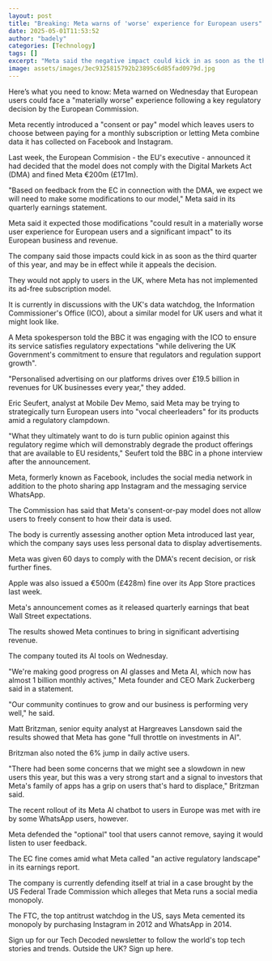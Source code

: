 ```yaml
---
layout: post
title: "Breaking: Meta warns of 'worse' experience for European users"
date: 2025-05-01T11:53:52
author: "badely"
categories: [Technology]
tags: []
excerpt: "Meta said the negative impact could kick in as soon as the third quarter of this year."
image: assets/images/3ec9325815792b23895c6d85fad0979d.jpg
---
```


Here’s what you need to know: Meta warned on Wednesday that European users could face a "materially worse" experience following a key regulatory decision by the European Commission.

Meta recently introduced a "consent or pay" model which leaves users to choose between paying for a monthly subscription or letting Meta combine data it has collected on Facebook and Instagram.

Last week, the European Commision - the EU's executive - announced it had decided that the model does not comply with the Digital Markets Act (DMA) and fined Meta €200m (£171m).

"Based on feedback from the EC in connection with the DMA, we expect we will need to make some modifications to our model," Meta said in its quarterly earnings statement.

Meta said it expected those modifications "could result in a materially worse user experience for European users and a significant impact" to its European business and revenue.

The company said those impacts could kick in as soon as the third quarter of this year, and may be in effect while it appeals the decision.

They would not apply to users in the UK, where Meta has not implemented its ad-free subscription model.

It is currently in discussions with the UK's data watchdog, the Information Commissioner's Office (ICO), about a similar model for UK users and what it might look like.

A Meta spokesperson told the BBC it was engaging with the ICO to ensure its service satisfies regulatory expectations "while delivering the UK Government's commitment to ensure that regulators and regulation support growth".

"Personalised advertising on our platforms drives over £19.5 billion in revenues for UK businesses every year," they added.

Eric Seufert, analyst at Mobile Dev Memo, said Meta may be trying to strategically turn European users into "vocal cheerleaders" for its products amid a regulatory clampdown.

"What they ultimately want to do is turn public opinion against this regulatory regime which will demonstrably degrade the product offerings that are available to EU residents," Seufert told the BBC in a phone interview after the announcement.

Meta, formerly known as Facebook, includes the social media network in addition to the photo sharing app Instagram and the messaging service WhatsApp.

The Commission has said that Meta's consent-or-pay model does not allow users to freely consent to how their data is used.

The body is currently assessing another option Meta introduced last year, which the company says uses less personal data to display advertisements.

Meta was given 60 days to comply with the DMA's recent decision, or risk further fines.

Apple was also issued a €500m (£428m) fine over its App Store practices last week.

Meta's announcement comes as it released quarterly earnings that beat Wall Street expectations.

The results showed Meta continues to bring in significant advertising revenue.

The company touted its AI tools on Wednesday.

"We're making good progress on AI glasses and Meta AI, which now has almost 1 billion monthly actives," Meta founder and CEO Mark Zuckerberg said in a statement.

"Our community continues to grow and our business is performing very well," he said.

Matt Britzman, senior equity analyst at Hargreaves Lansdown said the results showed that Meta has gone "full throttle on investments in AI". 

Britzman also noted the 6% jump in daily active users.

"There had been some concerns that we might see a slowdown in new users this year, but this was a very strong start and a signal to investors that Meta's family of apps has a grip on users that's hard to displace," Britzman said.

The recent rollout of its Meta AI chatbot to users in Europe was met with ire by some WhatsApp users, however.

Meta defended the "optional" tool that users cannot remove, saying it would listen to user feedback.

The EC fine comes amid what Meta called "an active regulatory landscape" in its earnings report.

The company is currently defending itself at trial in a case brought by the US Federal Trade Commission which alleges that Meta runs a social media monopoly.

The FTC, the top antitrust watchdog in the US, says Meta cemented its monopoly by purchasing Instagram in 2012 and WhatsApp in 2014.

Sign up for our Tech Decoded newsletter to follow the world's top tech stories and trends. Outside the UK? Sign up here.

